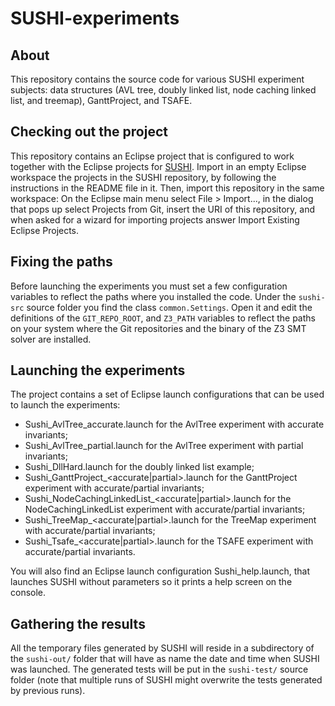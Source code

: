 # SUSHI-experiments

## About

This repository contains the source code for various SUSHI experiment subjects: data structures (AVL tree, doubly linked list, node caching linked list, and treemap), GanttProject, and TSAFE.

## Checking out the project

This repository contains an Eclipse project that is configured to work together with the Eclipse projects for [SUSHI](https://github.com/pietrobraione/sushi). Import in an empty Eclipse workspace the projects in the SUSHI repository, by following the instructions in the README file in it. Then, import this repository in the same workspace: On the Eclipse main menu select File > Import..., in the dialog that pops up select Projects from Git, insert the URI of this repository, and when asked for a wizard for importing projects answer Import Existing Eclipse Projects.

## Fixing the paths

Before launching the experiments you must set a few configuration variables to reflect the paths where you installed the code. Under the `sushi-src` source folder you find the class `common.Settings`. Open it and edit the definitions of the `GIT_REPO_ROOT`, and `Z3_PATH` variables to reflect the paths on your system where the Git repositories and the binary of the Z3 SMT solver are installed.

## Launching the experiments

The project contains a set of Eclipse launch configurations that can be used to launch the experiments:

* Sushi_AvlTree_accurate.launch for the AvlTree experiment with accurate invariants;
* Sushi_AvlTree_partial.launch for the AvlTree experiment with partial invariants;
* Sushi_DllHard.launch for the doubly linked list example;
* Sushi_GanttProject_&lt;accurate|partial&gt;.launch for the GanttProject experiment with accurate/partial invariants;
* Sushi_NodeCachingLinkedList_&lt;accurate|partial&gt;.launch for the NodeCachingLinkedList experiment with accurate/partial invariants;
* Sushi_TreeMap_&lt;accurate|partial&gt;.launch for the TreeMap experiment with accurate/partial invariants;
* Sushi_Tsafe_&lt;accurate|partial&gt;.launch for the TSAFE experiment with accurate/partial invariants.

You will also find an Eclipse launch configuration Sushi_help.launch, that launches SUSHI without parameters so it prints a help screen on the console.

## Gathering the results

All the temporary files generated by SUSHI will reside in a subdirectory of the `sushi-out/` folder that will have as name the date and time when SUSHI was launched. The generated tests will be put in the `sushi-test/` source folder (note that multiple runs of SUSHI might overwrite the tests generated by previous runs).
  